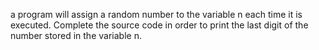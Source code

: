 a  program will assign a random number to the variable n each time it is executed. Complete the source code in order to print the last digit of the number stored in the variable n.
